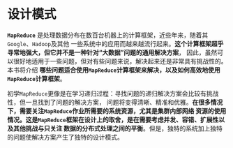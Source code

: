 设计模式
====================================================================
**`MapReduce`** 是处理数据分布在数百台机器上的计算框架，近些年来，随着其`Google`、`Hadoop`及其他
一些系统中的应用而越来越流行起来。**这个计算框架超乎寻常地强大，但它并不是一种针对“大数据”问题的通用解决方案**，
因此，虽然可以很好地适用于一些问题，但对有些问题来说，解决起来还是非常具有挑战性的。本书将介绍
**哪些问题适合使用`MapReduce`计算框架来解决，以及如何高效地使用`MapReduce`计算框架**。

初学`MapReduce`更像是在学习递归过程：寻找问题的递归解决方案会比较有挑战性，但一旦找到了问题的解决方案，
问题将变得清晰、精准和优雅。**在很多情况下，需要关注`MapReduce`作业所需要的系统资源，尤其是集群内部网络
资源的使用情况。这是`MapReduce`框架在设计上的取舍，是在需要考虑并发、容错、扩展性以及其他挑战与只关注
数据的分布式处理之间的平衡**。但是，独特的系统加上独特的问题使解决方案产生了独特的设计模式。



